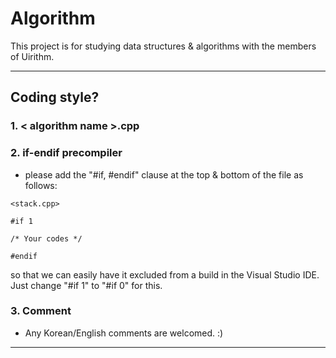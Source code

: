 # Algorithm
This project is for studying data structures & algorithms with the members of Uirithm.

-----------------------------------------------------------------------------
## Coding style?

### 1. < algorithm name >.cpp
### 2. if-endif precompiler
  
  - please add the "#if, #endif" clause at the top & bottom of the file as follows:
  
  ```
  <stack.cpp>
  
  #if 1
  
  /* Your codes */
  
  #endif 
  
  ```
  
  so that we can easily have it excluded from a build in the Visual Studio IDE. Just change "#if 1" to "#if 0" for this.
  
### 3. Comment

  - Any Korean/English comments are welcomed. :)
  
-----------------------------------------------------------------------------
